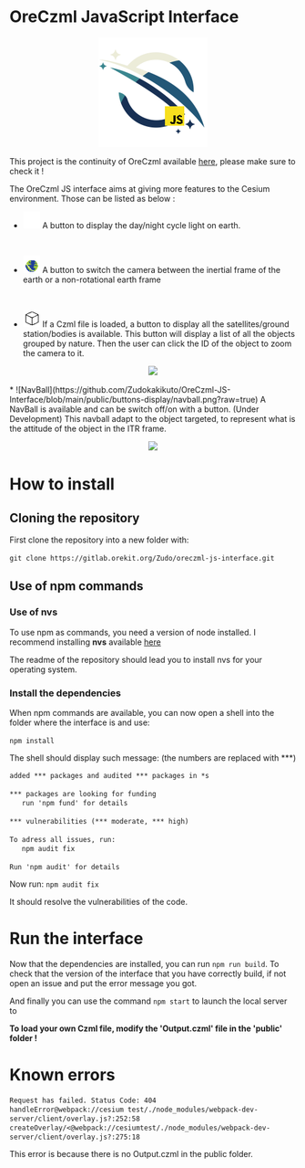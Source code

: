 # OreCzml JavaScript Interface

<p align="center">
  <img src=https://github.com/Zudokakikuto/OreCzml-JS-Interface/blob/main/src/iconOreCzml%20JS.png?raw=true alt=""/>
</p>

This project is the continuity of OreCzml available [here](https://github.com/Zudokakikuto/OreCZML), please make sure to check it !

The OreCzml JS interface aims at giving more features to the Cesium environment. Those can be listed as below :
* ![Lights](https://github.com/Zudokakikuto/OreCzml-JS-Interface/blob/main/public/buttons-display/light.png?raw=true) A button to display the day/night cycle light on earth.

<p align="center">
  <img src=https://i.giphy.com/media/v1.Y2lkPTc5MGI3NjExejZ6YWc1aThxbnFhcnNhNTlpcG5vZm15aGVjamtqazI5ODNzOGxiYyZlcD12MV9pbnRlcm5hbF9naWZfYnlfaWQmY3Q9Zw/V5pbQw52tl8z3SFN9V/giphy-downsized-large.gif alt=""/>
</p>

* ![ITRF](https://github.com/Zudokakikuto/OreCzml-JS-Interface/blob/main/public/buttons-display/ITRF.png?raw=true) A button to switch the camera between the inertial frame of the earth or a non-rotational earth frame

<p align="center">
  <img src=https://i.giphy.com/media/v1.Y2lkPTc5MGI3NjExYWd4enNqZHd0N3ZlMXNuMHE4ZXY0ZWpxbzVsd2xjYnMzdWpidWRhaCZlcD12MV9pbnRlcm5hbF9naWZfYnlfaWQmY3Q9Zw/0I4KJKAEprhAOFqEE9/giphy.gif alt=""/>
</p>

* ![Objects](https://github.com/Zudokakikuto/OreCzml-JS-Interface/blob/main/public/buttons-display/objects.png?raw=true) If a Czml file is loaded, a button to display all the satellites/ground station/bodies is available. This button will display a list of all the objects grouped by nature. Then the user can click the ID of the object to zoom the camera to it.

<p align="center">
  <img src= alt=""/>
</p>
* ![NavBall](https://github.com/Zudokakikuto/OreCzml-JS-Interface/blob/main/public/buttons-display/navball.png?raw=true) A NavBall is available and can be switch off/on with a button. (Under Development) This navball adapt to the object targeted, to represent what is the attitude of the object in the ITR frame.

<p align="center">
  <img src= alt=""/>
</p>

# How to install

## Cloning the repository
First clone the repository into a new folder with:

`git clone https://gitlab.orekit.org/Zudo/oreczml-js-interface.git`

## Use of npm commands

### Use of nvs
To use npm as commands, you need a version of node installed.
I recommend installing **nvs** available [here](https://github.com/jasongin/nvs)

The readme of the repository should lead you to install nvs for your operating system.


### Install the dependencies

When npm commands are available, you can now open a shell into the folder where the interface is and use:

`npm install`

The shell should display such message: (the numbers are replaced with ***)
```shell
added *** packages and audited *** packages in *s

*** packages are looking for funding
   run 'npm fund' for details

*** vulnerabilities (*** moderate, *** high)

To adress all issues, run:
   npm audit fix
   
Run 'npm audit' for details
```

Now run:
`npm audit fix`

It should resolve the vulnerabilities of the code.

# Run the interface

Now that the dependencies are installed, you can run `npm run build`. To check that the version of the interface that you have correctly build, if not open an issue and put the error message you got.

And finally you can use the command `npm start` to launch the local server to

**To load your own Czml file, modify the 'Output.czml' file in the 'public' folder !**

# Known errors

```
Request has failed. Status Code: 404 
handleError@webpack://cesium test/./node_modules/webpack-dev-server/client/overlay.js?:252:58 
createOverlay/<@webpack://cesiumtest/./node_modules/webpack-dev-server/client/overlay.js?:275:18
```

This error is because there is no Output.czml in the public folder.